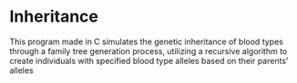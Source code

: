 # Inheritance
This program made in C simulates the genetic inheritance of blood types through a family tree generation process, utilizing a recursive algorithm to create individuals with specified blood type alleles based on their parents' alleles
